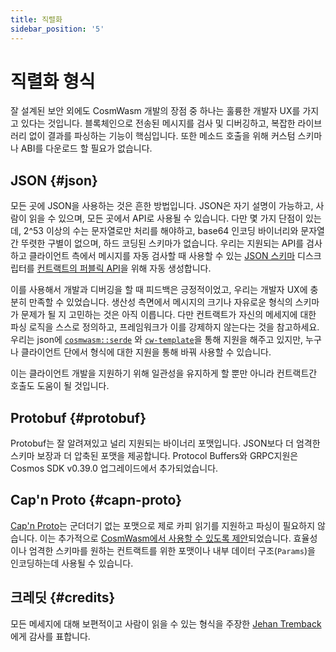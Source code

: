 ```yaml
---
title: 직렬화
sidebar_position: '5'
---
```


# 직렬화 형식

잘 설계된 보안 외에도 CosmWasm 개발의 장점 중 하나는 훌륭한 개발자 UX를 가지고 있다는 것입니다. 블록체인으로 전송된 메시지를 검사 및 디버깅하고, 복잡한 라이브러리 없이 결과를 파싱하는 기능이 핵심입니다. 또한 메소드 호출을 위해 커스텀 스키마나 ABI를 다운로드 할 필요가 없습니다.

## JSON {#json}

모든 곳에 JSON을 사용하는 것은 흔한 방법입니다. JSON은 자기 설명이 가능하고, 사람이 읽을 수 있으며, 모든 곳에서 API로 사용될 수 있습니다. 다만 몇 가지 단점이 있는데, 2^53 이상의 수는 문자열로만 처리를 해야하고, base64 인코딩 바이너리와 문자열 간 뚜렷한 구별이 없으며, 하드 코딩된 스키마가 없습니다. 우리는 지원되는 API를 검사하고 클라이언트 측에서 메시지를 자동 검사할 때 사용할 수 있는 [JSON 스키마](https://json-schema.org/) 디스크립터를 [컨트랙트의 퍼블릭 API](https://github.com/CosmWasm/cw-examples/tree/main/contracts/escrow/schema)을 위해 자동 생성합니다.

이를 사용해서 개발과 디버깅을 할 때 피드백은 긍정적이었고, 우리는 개발자 UX에 충분히 만족할 수 있었습니다. 생산성 측면에서 메시지의 크기나 자유로운 형식의 스키마가 문제가 될 지 고민하는 것은 아직 이릅니다. 다만 컨트랙트가 자신의 메세지에 대한 파싱 로직을 스스로 정의하고, 프레임워크가 이를 강제하지 않는다는 것을 참고하세요. 우리는 json에 [`cosmwasm::serde`](https://github.com/CosmWasm/serde-json-wasm) 와 [`cw-template`](https://github.com/CosmWasm/cw-template)을 통해 지원을 해주고 있지만, 누구나 클라이언트 단에서 형식에 대한 지원을 통해 바꿔 사용할 수 있습니다.

이는 클라이언트 개발을 지원하기 위해 일관성을 유지하게 할 뿐만 아니라 컨트랙트간 호출도 도움이 될 것입니다.

## Protobuf {#protobuf}

Protobuf는 잘 알려져있고 널리 지원되는 바이너리 포맷입니다. JSON보다 더 엄격한 스키마 보장과 더 압축된 포맷을 제공합니다. Protocol Buffers와 GRPC지원은 Cosmos SDK v0.39.0 업그레이드에서 추가되었습니다.

## Cap'n Proto {#capn-proto}

[Cap'n Proto](https://capnproto.org/)는 군더더기 없는 포맷으로 제로 카피 읽기를 지원하고 파싱이 필요하지 않습니다. 이는 추가적으로 [CosmWasm에서 사용할 수 있도록 제안](https://github.com/CosmWasm/cosmwasm/issues/78)되었습니다. 효율성이나 엄격한 스키마를 원하는 컨트랙트를 위한 포맷이나 내부 데이터 구조(`Params`)을 인코딩하는데 사용될 수 있습니다.

## 크레딧 {#credits}

모든 메세지에 대해 보편적이고 사람이 읽을 수 있는 형식을 주장한 [Jehan Tremback](https://github.com/jtremback)에게 감사를 표합니다.
